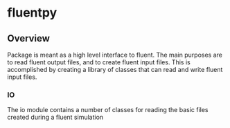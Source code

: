 # fluentpy
## Overview

Package is meant as a high level interface to fluent. The main purposes are to read fluent output files, and to create fluent input files. This is accomplished by creating a library of classes that can read and write fluent input files.

### IO 
The io module contains a number of classes for reading the basic files created during a fluent simulation

